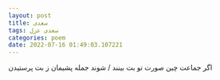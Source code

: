 ```yaml
---
layout: post
title: سعدی
tags: سعدی غزل
categories: poem
date: 2022-07-16 01:49:03.107221
---
```


اگر جماعت چین صورت تو بت بینند / شوند جمله پشیمان ز بت پرستیدن
